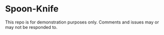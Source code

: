 Spoon-Knife
===========

This repo is for demonstration purposes only. Comments and issues may or may not be responded to.
